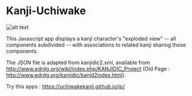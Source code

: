 # Kanji-Uchiwake

![alt text](https://raw.githubusercontent.com/uchiwakekanji/jp/main/html/local-resources/images/capture-app.jpg)

This Javascript app displays a kanji character's "exploded view" -- all components subdivided -- with associations to related kanji sharing those components.

The JSON file is adapted from kanjidic2.xml, available from http://www.edrdg.org/wiki/index.php/KANJIDIC_Project (Old Page : http://www.edrdg.org/kanjidic/kanjd2index.html).

Try this apps : https://uchiwakekanji.github.io/jp/
